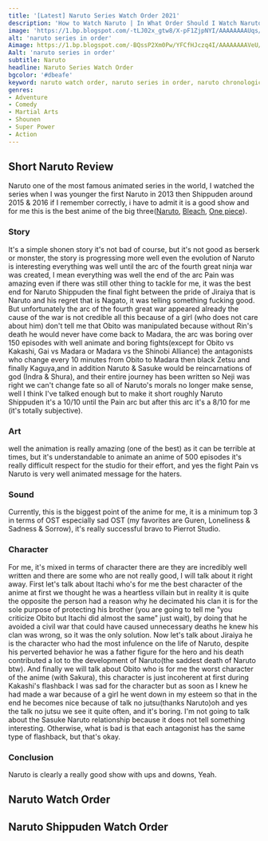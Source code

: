 ```yaml
---
title: '[Latest] Naruto Series Watch Order 2021'
description: 'How to Watch Naruto | In What Order Should I Watch Naruto | Naruto Series Watch Order |  Naruto Series | Naruto Chronological Order'
image: 'https://1.bp.blogspot.com/-tLJ02x_gtw8/X-pF1ZjpNYI/AAAAAAAAUqs/JN-COI04hyoZUFr6NcMflaCPQyC9IXOvgCLcBGAsYHQ/w437-h640/naruto%2Bseries%2Bin%2Border.webp'
alt: 'naruto series in order'
Aimage: https://1.bp.blogspot.com/-BQssP2Xm0Pw/YFCfHJczq4I/AAAAAAAAVeU/baU6LETNqegTQoM4CFZjCc91O0K8gdDfACLcBGAsYHQ/s16000/Naruto-Series-Watch-Order.webp
Aalt: 'naruto series in order'
subtitle: Naruto
headline: Naruto Series Watch Order
bgcolor: '#dbeafe'
keyword: naruto watch order, naruto series in order, naruto chronological order, naruto order to watch, naruto series in chronological order, naruto series order, naruto chronological order to watch
genres: 
- Adventure
- Comedy
- Martial Arts
- Shounen
- Super Power
- Action
---
```

## Short Naruto Review

Naruto one of the most famous animated series in the world, I watched the series when I was younger the first Naruto in 2013 then Shippuden around 2015 & 2016 if I remember correctly, i have to admit it is a good show and for me this is the best anime of the big three([Naruto](https://en.wikipedia.org/wiki/Naruto), [Bleach](https://en.wikipedia.org/wiki/Bleach_(TV_series)), [One piece](https://en.wikipedia.org/wiki/One_Piece)).

### Story

It's a simple shonen story it's not bad of course, but it's not good as berserk or monster, the story is progressing more well even the evolution of Naruto is interesting everything was well until the arc of the fourth great ninja war was created, I mean everything was well the end of the arc Pain was amazing even if there was still other thing to tackle for me, it was the best end for Naruto Shippuden the final fight between the pride of Jiraiya that is Naruto and his regret that is Nagato, it was telling something fucking good. But unfortunately the arc of the fourth great war appeared already the cause of the war is not credible all this because of a girl (who does not care about him) don't tell me that Obito was manipulated because without Rin's death he would never have come back to Madara, the arc was boring over 150 episodes with well animate and boring fights(except for Obito vs Kakashi, Gai vs Madara or Madara vs the Shinobi Alliance) the antagonists who change every 10 minutes from Obito to Madara then black Zetsu and finally Kaguya,and in addition Naruto & Sasuke would be reincarnations of god (Indra & Shura), and their entire journey has been written so Neji was right we can't change fate so all of Naruto's morals no longer make sense, well I think I've talked enough but to make it short roughly Naruto Shippuden it's a 10/10 until the Pain arc but after this arc it's a 8/10 for me (it's totally subjective).

### Art

well the animation is really amazing (one of the best) as it can be terrible at times, but it's understandable to animate an anime of 500 episodes it's really difficult respect for the studio for their effort, and yes the fight Pain vs Naruto is very well animated message for the haters.

### Sound

Currently, this is the biggest point of the anime for me, it is a minimum top 3 in terms of OST especially sad OST (my favorites are Guren, Loneliness & Sadness & Sorrow), it's really successful bravo to Pierrot Studio.

### Character

For me, it's mixed in terms of character there are they are incredibly well written and there are some who are not really good, I will talk about it right away. First let's talk about Itachi who's for me the best character of the anime at first we thought he was a heartless villain but in reality it is quite the opposite the person had a reason why he decimated his clan it is for the sole purpose of protecting his brother (you are going to tell me "you criticize Obito but Itachi did almost the same" just wait), by doing that he avoided a civil war that could have caused unnecessary deaths he knew his clan was wrong, so it was the only solution. Now let's talk about Jiraiya he is the character who had the most infulence on the life of Naruto, despite his perverted behavior he was a father figure for the hero and his death contributed a lot to the development of Naruto(the saddest death of Naruto btw). And finally we will talk about Obito who is for me the worst character of the anime (with Sakura), this character is just incoherent at first during Kakashi's flashback I was sad for the character but as soon as I knew he had made a war because of a girl he went down in my esteem so that in the end he becomes nice because of talk no jutsu(thanks Naruto)oh and yes the talk no jutsu we see it quite often, and it's boring. I'm not going to talk about the Sasuke Naruto relationship because it does not tell something interesting. Otherwise, what is bad is that each antagonist has the same type of flashback, but that's okay.

### Conclusion

Naruto is clearly a really good show with ups and downs, Yeah.

## Naruto Watch Order

<client-only>
<card-color :text='[
   "Episodes 1-5",
   "Find the Four-Leaf Red Clover! OVA",
   "Episodes 6-19",
   "Naruto: The Cross Roads. OVA",
   "Episodes 20-101",
   "Mission: Protect the Waterfall Village! OVA",
   "Naruto the Movie: Ninja Clash in the Land of Snow",
   "Episodes 102-160",
   "Naruto the Movie: The Legend of the Stone of Gelel",
   "Episodes 161-196",
   "Naruto the Movie: Guardians of the Crescent Moon Kingdom",
   "Episodes 197-220"
]'></card-color>
</client-only>

## Naruto Shippuden Watch Order

<client-only>
<card-color :ind='13' :text='[
	"Episodes 1-32",
	"Naruto Shippuden the Movie",
	"Episodes 32-71",
	"Naruto Shippuden the Movie: Bonds",
	"Episodes 72-126",
	"Naruto Shippuden the Movie: The Will of Fire",
	"Episodes 127-143",
	"Naruto Shippuden the Movie: The Lost Tower",
	"Episodes 144 - 196",
	"Naruto the Movie: Blood Prison",
	"Episodes 197-219",
	"Chunin Exam on Fire! Naruto vs. Konohamaru! OVA",
	"Episodes 220 - 251",
	"Road to Ninja: Naruto the Movie",
	"Episodes 252-483",
	"Read Kakashi Hiden: Lightning in the Icy Sky! Manga",
	"Episodes 489-493",
	"The Last: Naruto the Movie",
	"Read Sakura Hidden: Thoughts of Love, Riding Upon a Spring Breeze! Manga",
	"Episodes 494-500",
	"Read Gaara Hiden: A Sandstorm Mirage! Manga",
	"Read Akatsuki Hiden: Evil Flowers in Full Bloom! Manga",
	"Episodes 484-488",
	"The Day Naruto Became Hokage OVA"
]'></card-color>
</client-only>